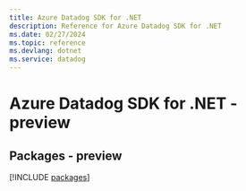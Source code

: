 ```yaml
---
title: Azure Datadog SDK for .NET
description: Reference for Azure Datadog SDK for .NET
ms.date: 02/27/2024
ms.topic: reference
ms.devlang: dotnet
ms.service: datadog
---
```

# Azure Datadog SDK for .NET - preview
## Packages - preview
[!INCLUDE [packages](datadog-index.md)]